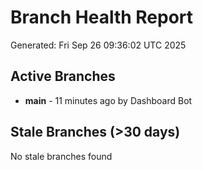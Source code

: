 # Branch Health Report
Generated: Fri Sep 26 09:36:02 UTC 2025

## Active Branches
- **main** - 11 minutes ago by Dashboard Bot

## Stale Branches (>30 days)
No stale branches found
